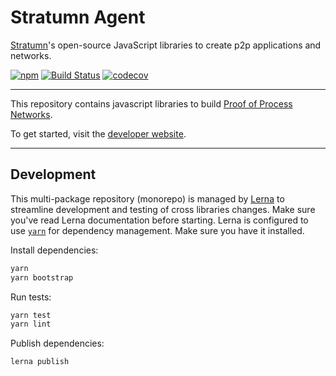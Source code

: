 # Stratumn Agent

[Stratumn](https://stratumn.com)'s open-source JavaScript libraries to create p2p applications and networks.

[![npm](https://img.shields.io/npm/v/@stratumn/agent.svg)](https://www.npmjs.com/package/@stratumn/agent)
[![Build Status](https://semaphoreci.com/api/v1/stratumn/agent/branches/master/badge.svg)](https://semaphoreci.com/stratumn/agent)
[![codecov](https://codecov.io/gh/stratumn/agent/branch/master/graph/badge.svg)](https://codecov.io/gh/stratumn/agent)

---

This repository contains javascript libraries to build [Proof of Process Networks](https://proofofprocess.org).

To get started, visit the [developer website](https://developer.stratumn.com).

---

## Development

This multi-package repository (monorepo) is managed by [Lerna](https://github.com/lerna/lerna) to streamline development and testing of cross libraries changes. Make sure you've read Lerna documentation before starting.
Lerna is configured to use [`yarn`](https://yarnpkg.com/en/) for dependency management. Make sure you have it installed.

Install dependencies:

```bash
yarn
yarn bootstrap
```

Run tests:

```bash
yarn test
yarn lint
```

Publish dependencies:

```bash
lerna publish
```